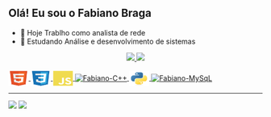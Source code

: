 ## Olá! Eu sou o Fabiano Braga

- 🔭 Hoje Trablho como analista de rede
- 🌱 Estudando Análise e desenvolvimento de sistemas


<div align="center">
  <a href="https://github.com/Fabiano-Braga">
  <img height="180em" src="https://github-readme-stats.vercel.app/api?username=Fabiano-Braga&show_icons=true&theme=dracula&include_all_commits=true&count_private=true"/>
  <img height="180em" src="https://github-readme-stats.vercel.app/api/top-langs/?username=Fabiano-Braga&layout=compact&langs_count=7&theme=dracula"/>
</div>

<div style="display: inline_block"><br>
  <img align="center" alt="Fabiano-HTML" height="30" width="40" src="https://raw.githubusercontent.com/devicons/devicon/master/icons/html5/html5-original.svg">
  <img align="center" alt="Fabiano-CSS" height="30" width="40" src="https://raw.githubusercontent.com/devicons/devicon/master/icons/css3/css3-original.svg">
  <img align="center" alt="Fabiano-Js" height="30" width="40" src="https://raw.githubusercontent.com/devicons/devicon/master/icons/javascript/javascript-plain.svg">
  <img align="center" alt="Fabiano-C++" heigth="30" width="40" src="https://cdn.jsdelivr.net/gh/devicons/devicon/icons/cplusplus/cplusplus-original.svg" />
  <img align="center" alt="Fabiano-Python" height="30" width="40" src="https://raw.githubusercontent.com/devicons/devicon/master/icons/python/python-original.svg">
  <img align="center" alt="Fabiano-MySqL" heigth="30" width="40"  src="https://cdn.jsdelivr.net/gh/devicons/devicon/icons/mysql/mysql-original-wordmark.svg"/>
  </div>

---


 <div>
  <a href="https://www.instagram.com/fabianob09/" target="_blank"><img src="https://img.shields.io/badge/Instagram-E4405F?style=for-the-badge&logo=instagram&logoColor=white" target="_blank"></a>
  <a href="https://www.linkedin.com/in/fabiano-matheus-57a378215/" target="_blank"><img src="https://img.shields.io/badge/-LinkedIn-%230077B5?style=for-the-badge&logo=linkedin&logoColor=white" target="_blank"></a> 
 </div>
